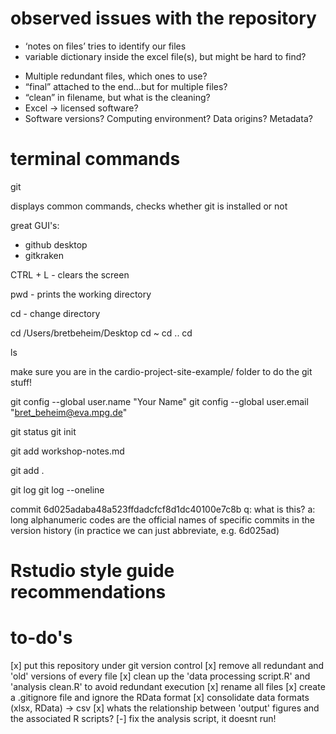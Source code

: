 
# observed issues with the repository

+ ‘notes on files’ tries to identify our files
+ variable dictionary inside the excel file(s), but might be hard to find?

- Multiple redundant files, which ones to use?
- “final” attached to the end…but for multiple files?
- “clean” in filename, but what is the cleaning?
- Excel -> licensed software?
- Software versions? Computing environment? Data origins? Metadata?

# terminal commands

git

displays common commands, checks whether git is installed or not

great GUI's:
- github desktop
- gitkraken

CTRL + L - clears the screen

pwd - prints the working directory

cd - change directory

cd /Users/bretbeheim/Desktop
cd ~
cd ..
cd 

ls

make sure you are in the cardio-project-site-example/ folder to do the git stuff!

git config --global user.name "Your Name"
git config --global user.email "bret_beheim@eva.mpg.de"

git status
git init

git add workshop-notes.md

git add .

git log
git log --oneline

commit 6d025adaba48a523ffdadcfcf8d1dc40100e7c8b
q: what is this?
a: long alphanumeric codes are the official names of specific commits in the version history (in practice we can just abbreviate, e.g. 6d025ad)





# Rstudio style guide recommendations





# to-do's

[x] put this repository under git version control
[x] remove all redundant and 'old' versions of every file
[x] clean up the 'data processing script.R' and 'analysis clean.R' to avoid redundant execution
[x] rename all files
[x] create a .gitignore file and ignore the RData format
[x] consolidate data formats (xlsx, RData) -> csv
[x] whats the relationship between 'output' figures and the associated R scripts?
[-] fix the analysis script, it doesnt run!
